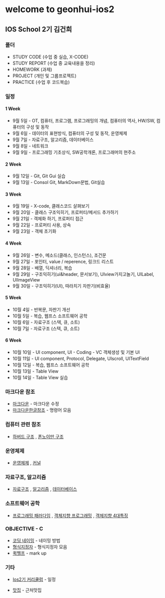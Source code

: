 # welcome to geonhui-ios2
## IOS School 2기 김건희

### 폴더
 - STUDY CODE (수업 중 실습,  X-CODE)
 - STUDY REPORT (수업 중 교육내용을 정리)
 - HOMEWORK (과제)
 - PROJECT (개인 및 그룹프로젝트)
 - PRACTICE (수업 후 코드복습)

### 일정
#### 1 Week
* 9월 5일 - OT, 컴퓨터, 프로그램,  프로그래밍의 개념, 컴퓨터의 역사, HW/SW, 컴퓨터의 구성 및 동작
* 9월 6일 - 데이터의 표현방식, 컴퓨터의 구성 및 동작, 운영체제
* 9월 7일 - 자료구조, 알고리즘, 데이터베이스
* 9월 8일 - 네트워크
* 9월 9일 - 프로그래밍 기초상식, SW공학개론, 프로그래머의 현주소

#### 2 Week
* 9월 12일 - Git, Git Gui 실습
* 9월 13일 - Consol Git, MarkDown문법, Git실습

#### 3 Week
* 9월 19일 - X-code, 클래스코드 살펴보기
* 9월 20일 - 클래스 구조익히기, 프로퍼티/메서드 추가하기
* 9월 21일 - 객체화 하기, 프로퍼티 접근
* 9월 22일 - 프로퍼티 사용, 상속
* 9월 23일 - 객체 초기화

#### 4 Week
* 9월 26일 - 변수, 메소드(클래스, 인스턴스), 조건문
* 9월 27일 - 포인터, value / reperence, 링크드 리스트
* 9월 28일 - 배열, 딕셔너리, 복습
* 9월 29일 - 구조익히기(ui&header, 문서보기), UIview가지고놀기, UILabel, UIImageView
* 9월 30일 - 구조익히기(UI), 따라치기 자판기(비효율)

#### 5 Week
* 10월 4일 - 반복문, 자판기 개선
* 10월 5일 - 복습, 웹프스 소프트웨어 공학
* 10월 6일 - 자료구조 (스텍, 큐, 소트)
* 10월 7일 - 자료구조 (스텍, 큐, 소트)

#### 6 Week
* 10월 10일 - UI component, UI - Coding - VC 객체생성 및 기본 UI
* 10월 11일 - UI component, Protocol, Delegate, UIscroll, UITextField
* 10월 12일 - 복습, 웹프스 소프트웨어 공학
* 10월 13일 - Table View
* 10월 14일 - Table View 실습

### 마크다운 참조
* [마크다운] - 마크다운 수정
* [마크다운한글참조] - 명령어 모음

### 컴퓨터 관련 참조
* [하버드 구조]  , [폰노이만 구조] 

### 운영체제
* [운영체제]  , [커널]

### 자료구조, 알고리즘
* [자료구조]  , [알고리즘]  , [데이터베이스]

### 소프트웨어 공학
* [프로그래밍 패러다임]  , [객체지향 프로그래밍] , [객체지향 4대특징]

### OBJECTIVE - C
* [코딩 네이밍] - 네이밍 방법
* [형식지정자] - 형식지정자 모음
* [퀵헬프] - mark up

### 기타
* [Ios2기 커리큘럼] - 일정
* [맛집] - 근처맛집

   [Table View]: <http://j2enty.tistory.com/entry/iOS-TableView>
   [UIscroll]: <http://greenalice.tistory.com/225>
   [마크다운]: <https://stackedit.io/editor#>
   [운영체제]: <https://goo.gl/4UaIWu>
   [퀵헬프]: <https://developer.apple.com/library/content/documentation/Xcode/Reference/xcode_markup_formatting_ref/SymbolDocumentation.html>
   [프로그래밍 패러다임]: <https://goo.gl/JyjX1H>
   [객체지향 프로그래밍]: <https://goo.gl/AtI3vN>
   [객체지향 4대특징]: <http://psh85a.tistory.com/entry/c%EA%B0%9D%EC%B2%B4%EC%A7%80%ED%96%A5-%ED%94%84%EB%A1%9C%EA%B7%B8%EB%9E%A8%EC%9D%98-4%EB%8C%80-%ED%8A%B9%EC%A7%95>
   [커널]: <https://goo.gl/CG9zir>
   [자료구조]:<https//goo.gl/f807Vo>
   [데이터베이스]: <https//goo.gl/tjpqqq>
   [알고리즘]:<https//goo.gl/GRz6tA>
   [마크다운한글참조]: <https://www.evernote.com/shard/s3/sh/128acb97-d3c5-4eda-aa1b-c71ecd2f3a15/54a14ebd5d4ce7507bf78e5af640d0e9>
   [Ios2기 커리큘럼]: <https://docs.google.com/spreadsheets/d/1XYvfdoR1tBto0jA2zoK8QDxZWvkTFsRNPcKYIBqhkUQ/edit#gid=0>
   [맛집]: <https://drive.google.com/open?id=1rBqgIDPhz2_KDAAnH-KDVB2nNEU>
   [코딩 네이밍]: <http://redleaf.tistory.com/20>
   [형식지정자]: <http://alvinalexander.com/programming/printf-format-cheat-sheet>
   [하버드 구조]: <https://goo.gl/oA9r6r>
   [폰노이만 구조]: <https://goo.gl/k80z38>
